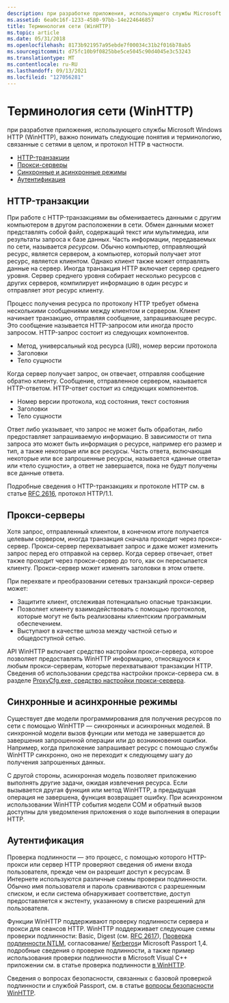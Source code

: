 ```yaml
---
description: при разработке приложения, использующего службы Microsoft Windows HTTP (WinHTTP), важно понимать следующие понятия и терминологию, связанные с сетями в целом, и протокол HTTP в частности.
ms.assetid: 6ea0c16f-1233-4580-97bb-14e224646857
title: Терминология сети (WinHTTP)
ms.topic: article
ms.date: 05/31/2018
ms.openlocfilehash: 8173b921957a95ebde7f00034c31b2f016b78ab5
ms.sourcegitcommit: d75fc10b9f0825bbe5ce5045c90d4045e3c53243
ms.translationtype: MT
ms.contentlocale: ru-RU
ms.lasthandoff: 09/13/2021
ms.locfileid: "127056281"
---
```

# <a name="network-terminology-winhttp"></a>Терминология сети (WinHTTP)

при разработке приложения, использующего службы Microsoft Windows HTTP (WinHTTP), важно понимать следующие понятия и терминологию, связанные с сетями в целом, и протокол HTTP в частности.

-   [HTTP-транзакции](#http-transactions)
-   [Прокси-серверы](#proxy-servers)
-   [Синхронные и асинхронные режимы](#synchronous-and-asynchronous-modes)
-   [Аутентификация](#authentication)

## <a name="http-transactions"></a>HTTP-транзакции

При работе с HTTP-транзакциями вы обмениваетесь данными с другим компьютером в другом расположении в сети. Обмен данными может представлять собой файл, содержащий текст или мультимедиа, или результаты запроса к базе данных. Часть информации, передаваемых по сети, называется *ресурсом*. Обычно компьютер, отправляющий ресурс, является сервером, а компьютер, который получает этот ресурс, является клиентом. Однако клиент также может отправлять данные на сервер. Иногда транзакция HTTP включает сервер среднего уровня. Сервер среднего уровня собирает несколько ресурсов с других серверов, компилирует информацию в один ресурс и отправляет этот ресурс клиенту.

Процесс получения ресурса по протоколу HTTP требует обмена несколькими сообщениями между клиентом и сервером. Клиент начинает транзакцию, отправляя сообщение, запрашивающее ресурс. Это сообщение называется HTTP-запросом или иногда просто запросом. HTTP-запрос состоит из следующих компонентов.

-   Метод, универсальный код ресурса (URI), номер версии протокола
-   Заголовки
-   Тело сущности

Когда сервер получает запрос, он отвечает, отправляя сообщение обратно клиенту. Сообщение, отправленное сервером, называется HTTP-ответом. HTTP-ответ состоит из следующих компонентов.

-   Номер версии протокола, код состояния, текст состояния
-   Заголовки
-   Тело сущности

Ответ либо указывает, что запрос не может быть обработан, либо предоставляет запрашиваемую информацию. В зависимости от типа запроса это может быть информация о ресурсе, например его размер и тип, а также некоторые или все ресурсы. Часть ответа, включающая некоторые или все запрошенные ресурсы, называется «данные ответа» или «тело сущности», а ответ не завершается, пока не будут получены все данные ответа.

Подробные сведения о HTTP-транзакциях и протоколе HTTP см. в статье [RFC 2616](https://www.ietf.org/rfc/rfc2616.txt), протокол HTTP/1.1.

## <a name="proxy-servers"></a>Прокси-серверы

Хотя запрос, отправленный клиентом, в конечном итоге получается целевым сервером, иногда транзакция сначала проходит через прокси-сервер. Прокси-сервер перехватывает запрос и даже может изменить запрос перед его отправкой на сервер. Когда сервер отвечает, ответ также проходит через прокси-сервер до того, как он пересылается клиенту. Прокси-сервер может изменять заголовки в этом ответе.

При перехвате и преобразовании сетевых транзакций прокси-сервер может:

-   Защитите клиент, отслеживая потенциально опасные транзакции.
-   Позволяет клиенту взаимодействовать с помощью протоколов, которые могут не быть реализованы клиентским программным обеспечением.
-   Выступают в качестве шлюза между частной сетью и общедоступной сетью.

API WinHTTP включает средство настройки прокси-сервера, которое позволяет предоставлять WinHTTP информацию, относящуюся к любым прокси-серверам, которые перехватывают транзакции HTTP. Сведения об использовании средства настройки прокси-сервера см. в разделе [ProxyCfg.exe, средство настройки прокси-сервера](proxycfg-exe--a-proxy-configuration-tool.md).

## <a name="synchronous-and-asynchronous-modes"></a>Синхронные и асинхронные режимы

Существует две модели программирования для получения ресурсов по сети с помощью WinHTTP — синхронных и асинхронных моделей. В синхронной модели вызов функции или метода не завершается до завершения запрошенной операции или до возникновения ошибки. Например, когда приложение запрашивает ресурс с помощью службы WinHTTP синхронно, оно не переходит к следующему шагу до получения запрошенных данных.

С другой стороны, асинхронная модель позволяет приложению выполнять другие задачи, ожидая извлечения ресурса. Если вызывается другая функция или метод WinHTTP, а предыдущая операция не завершена, функция возвращает ошибку. При асинхронном использовании WinHTTP события модели COM и обратный вызов доступны для уведомления приложения о ходе выполнения в операции HTTP.

## <a name="authentication"></a>Аутентификация

Проверка подлинности — это процесс, с помощью которого HTTP-прокси или сервер HTTP проверяют сведения об имени входа пользователя, прежде чем он разрешит доступ к ресурсам. В Интернете используются различные схемы проверки подлинности. Обычно имя пользователя и пароль сравниваются с разрешенным списком, и если система обнаруживает соответствие, доступ предоставляется к экстенту, указанному в списке разрешений для пользователя.

Функции WinHTTP поддерживают проверку подлинности сервера и прокси для сеансов HTTP. WinHTTP поддерживает следующие схемы проверки подлинности: Basic, Digest (см. [RFC 2617](https://www.ietf.org/rfc/rfc2617.txt)), [Проверка подлинности NTLM](../com/ntlmssp.md), согласование/ [Kerberos](../com/kerberos-v5-protocol.md)и Microsoft Passport 1,4. подробные сведения о проверке подлинности, а также пример использования проверки подлинности в Microsoft Visual C++ приложении см. в статье проверка подлинности [в WinHTTP](authentication-in-winhttp.md).

Сведения о вопросах безопасности, связанных с базовой проверкой подлинности и службой Passport, см. в статье [вопросы безопасности WinHTTP](winhttp-security-considerations.md).

 

 
